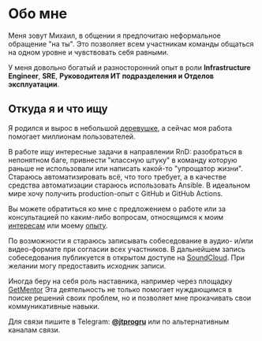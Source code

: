 # Обо мне

Меня зовут Михаил, в общении я предпочитаю неформальное обращение "на ты". Это позволяет всем участникам команды общаться на одном уровне и чувствовать себя равными.

У меня довольно богатый и разносторонний опыт в роли **Infrastructure Engineer**, **SRE**, **Руководителя ИТ подразделения и Отделов эксплуатации**.

## Откуда я и что ищу

Я родился и вырос в небольшой [деревушке](https://yandex.ru/maps/-/CCURQ0UwdD), а сейчас моя работа помогает миллионам пользователей.

В работе ищу интересные задачи в направлении RnD: разобраться в непонятном баге, привнести "классную штуку" в команду которую раньше не использовали или написать какой-то "упрощатор жизни". Стараюсь автоматизировать всё, что того требует, а в качестве средства автоматизации стараюсь использовать Ansible. В идеальном мире хочу получить production-опыт с GitHub и GitHub Actions.

Вы можете обратиться ко мне с предложением о работе или за консультацией по каким-либо вопросам, относящимся к моим [интересам](interests.md) или моему [опыту](interests.md).

По возможности я стараюсь записывать собеседование в аудио- и/или видео-формате при согласии всех участников. В дальнейшем запись собеседования публикуется в открытом доступе на [SoundCloud](https://soundcloud.com/jtprogru/sets/i1ftg7goqfvg?si=49be228fd9964f7d97188e03c2177802). При желании могу предоставить исходник записи.

Иногда беру на себя роль наставника, например через площадку [GetMentor](https://getmentor.dev/mentor/michael-savin-1427) Эта деятельность не только помогает нуждающимся в поиске решений своих проблем, но и позволяет мне прокачивать свои коммуникативные навыки.

Для связи пишите в Telegram: **[@jtprogru](https://t.me/jtprogru)** или по альтернативным каналам связи.
